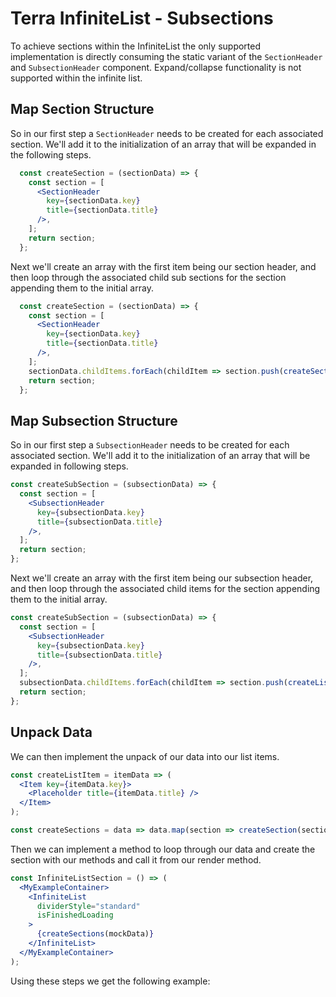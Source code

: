 # Terra InfiniteList - Subsections

To achieve sections within the InfiniteList the only supported implementation is directly consuming the static variant of the `SectionHeader` and `SubsectionHeader` component. Expand/collapse functionality is not supported within the infinite list. 

## Map Section Structure
So in our first step a `SectionHeader` needs to be created for each associated section. We'll add it to the initialization of an array that will be expanded in the following steps.
```jsx
  const createSection = (sectionData) => {
    const section = [
      <SectionHeader
        key={sectionData.key}
        title={sectionData.title}
      />,
    ];
    return section;
  };
```
Next we'll create an array with the first item being our section header, and then loop through the associated child sub sections for the section appending them to the initial array.
```jsx
  const createSection = (sectionData) => {
    const section = [
      <SectionHeader
        key={sectionData.key}
        title={sectionData.title}
      />,
    ];
    sectionData.childItems.forEach(childItem => section.push(createSection(childItem)));
    return section;
  };
```
## Map Subsection Structure
So in our first step a `SubsectionHeader` needs to be created for each associated section. We'll add it to the initialization of an array that will be expanded in following steps.
```jsx
const createSubSection = (subsectionData) => {
  const section = [
    <SubsectionHeader
      key={subsectionData.key}
      title={subsectionData.title}
    />,
  ];
  return section;
};
```
Next we'll create an array with the first item being our subsection header, and then loop through the associated child items for the section appending them to the initial array.
```jsx
const createSubSection = (subsectionData) => {
  const section = [
    <SubsectionHeader
      key={subsectionData.key}
      title={subsectionData.title}
    />,
  ];
  subsectionData.childItems.forEach(childItem => section.push(createListItem(childItem)));
  return section;
};
```
## Unpack Data
We can then implement the unpack of our data into our list items.
```jsx
const createListItem = itemData => (
  <Item key={itemData.key}>
    <Placeholder title={itemData.title} />
  </Item>
);

const createSections = data => data.map(section => createSection(section));
```
Then we can implement a method to loop through our data and create the section with our methods and call it from our render method.
```jsx
const InfiniteListSection = () => (
  <MyExampleContainer>
    <InfiniteList
      dividerStyle="standard"
      isFinishedLoading
    >
      {createSections(mockData)}
    </InfiniteList>
  </MyExampleContainer>
);
```

Using these steps we get the following example:

